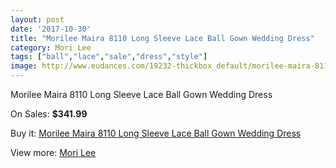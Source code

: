 ```yaml
---
layout: post
date: '2017-10-30'
title: "Morilee Maira 8110 Long Sleeve Lace Ball Gown Wedding Dress"
category: Mori Lee
tags: ["ball","lace","sale","dress","style"]
image: http://www.eudances.com/19232-thickbox_default/morilee-maira-8110-long-sleeve-lace-ball-gown-wedding-dress.jpg
---
```

Morilee Maira 8110 Long Sleeve Lace Ball Gown Wedding Dress

On Sales: **$341.99**
<a href="https://www.eudances.com/en/mori-lee/5727-morilee-maira-8110-long-sleeve-lace-ball-gown-wedding-dress.html"><amp-img layout="responsive" width="600" height="600" src="//www.eudances.com/19232-thickbox_default/morilee-maira-8110-long-sleeve-lace-ball-gown-wedding-dress.jpg" alt="Morilee Maira 8110 Long Sleeve Lace Ball Gown Wedding Dress 0" /></a>
<a href="https://www.eudances.com/en/mori-lee/5727-morilee-maira-8110-long-sleeve-lace-ball-gown-wedding-dress.html"><amp-img layout="responsive" width="600" height="600" src="//www.eudances.com/19235-thickbox_default/morilee-maira-8110-long-sleeve-lace-ball-gown-wedding-dress.jpg" alt="Morilee Maira 8110 Long Sleeve Lace Ball Gown Wedding Dress 1" /></a>
<a href="https://www.eudances.com/en/mori-lee/5727-morilee-maira-8110-long-sleeve-lace-ball-gown-wedding-dress.html"><amp-img layout="responsive" width="600" height="600" src="//www.eudances.com/19234-thickbox_default/morilee-maira-8110-long-sleeve-lace-ball-gown-wedding-dress.jpg" alt="Morilee Maira 8110 Long Sleeve Lace Ball Gown Wedding Dress 2" /></a>
<a href="https://www.eudances.com/en/mori-lee/5727-morilee-maira-8110-long-sleeve-lace-ball-gown-wedding-dress.html"><amp-img layout="responsive" width="600" height="600" src="//www.eudances.com/19233-thickbox_default/morilee-maira-8110-long-sleeve-lace-ball-gown-wedding-dress.jpg" alt="Morilee Maira 8110 Long Sleeve Lace Ball Gown Wedding Dress 3" /></a>

Buy it: [Morilee Maira 8110 Long Sleeve Lace Ball Gown Wedding Dress](https://www.eudances.com/en/mori-lee/5727-morilee-maira-8110-long-sleeve-lace-ball-gown-wedding-dress.html "Morilee Maira 8110 Long Sleeve Lace Ball Gown Wedding Dress")

View more: [Mori Lee](https://www.eudances.com/en/9-mori-lee "Mori Lee")